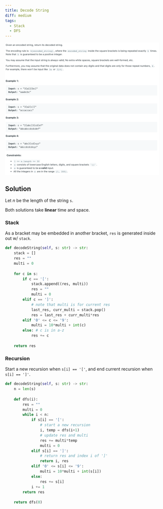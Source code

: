 ```yaml
---
title: Decode String
diff: medium
tags:
  - Stack
  - DFS
---
```


<img class="medium-zoom" src="/algo/decode-string.png" alt="https://leetcode.com/problems/decode-string">

## Solution

Let $n$ be the length of the string `s`.

Both solutions take **linear** time and space.

### Stack

As a bracket may be embedded in another bracket, `res` is generated inside out w/ `stack`.

```py
def decodeString(self, s: str) -> str:
    stack = []
    res = ""
    multi = 0

    for c in s:
        if c == '[':
            stack.append((res, multi))
            res = ""
            multi = 0
        elif c == ']':
            # note that multi is for current res
            last_res, curr_multi = stack.pop()
            res = last_res + curr_multi*res
        elif '0' <= c <= '9':
            multi = 10*multi + int(c)
        else: # c is in a-z
            res += c

    return res
```

### Recursion

Start a new recursion when `s[i] == '['`, and end current recursion when `s[i] == ']'`.

```py
def decodeString(self, s: str) -> str:
    n = len(s)

    def dfs(i):
        res = ""
        multi = 0
        while i < n:
            if s[i] == '[':
                # start a new recursion
                i, temp = dfs(i+1)
                # update res and multi
                res += multi*temp
                multi = 0
            elif s[i] == ']':
                # return res and index i of ']'
                return i, res
            elif '0' <= s[i] <= '9':
                multi = 10*multi + int(s[i])
            else:
                res += s[i]
            i += 1
        return res

    return dfs(0)
```
